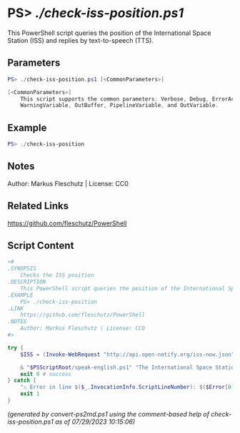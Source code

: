 PS> *./check-iss-position.ps1*
====================

This PowerShell script queries the position of the International Space Station (ISS) and replies by text-to-speech (TTS).

Parameters
----------
```powershell
PS> ./check-iss-position.ps1 [<CommonParameters>]

[<CommonParameters>]
    This script supports the common parameters: Verbose, Debug, ErrorAction, ErrorVariable, WarningAction, 
    WarningVariable, OutBuffer, PipelineVariable, and OutVariable.
```

Example
-------
```powershell
PS> ./check-iss-position

```

Notes
-----
Author: Markus Fleschutz | License: CC0

Related Links
-------------
https://github.com/fleschutz/PowerShell

Script Content
--------------
```powershell
<#
.SYNOPSIS
	Checks the ISS position
.DESCRIPTION
	This PowerShell script queries the position of the International Space Station (ISS) and replies by text-to-speech (TTS).
.EXAMPLE
	PS> ./check-iss-position
.LINK
	https://github.com/fleschutz/PowerShell
.NOTES
	Author: Markus Fleschutz | License: CC0
#>

try {
	$ISS = (Invoke-WebRequest "http://api.open-notify.org/iss-now.json" -userAgent "curl" -useBasicParsing).Content | ConvertFrom-Json

	& "$PSScriptRoot/speak-english.ps1" "The International Space Station is currently at $($ISS.iss_position.longitude)° longitude and $($ISS.iss_position.latitude)° latitude."
	exit 0 # success
} catch {
	"⚠️ Error in line $($_.InvocationInfo.ScriptLineNumber): $($Error[0])"
	exit 1
}
```

*(generated by convert-ps2md.ps1 using the comment-based help of check-iss-position.ps1 as of 07/29/2023 10:15:06)*
